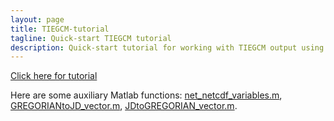 ```yaml
---
layout: page
title: TIEGCM-tutorial
tagline: Quick-start TIEGCM tutorial
description: Quick-start tutorial for working with TIEGCM output using Matlab
---
```


[Click here for tutorial](https://suttonek.github.io/TIEGCM-tutorial/tutorial.html)

Here are some auxiliary Matlab functions:  [net_netcdf_variables.m](https://suttonek.github.io/TIEGCM-tutorial/net_netcdf_variables.m), [GREGORIANtoJD_vector.m](https://suttonek.github.io/TIEGCM-tutorial/GREGORIANtoJD_vector.m), [JDtoGREGORIAN_vector.m](https://suttonek.github.io/TIEGCM-tutorial/JDtoGREGORIAN_vector.m). 
